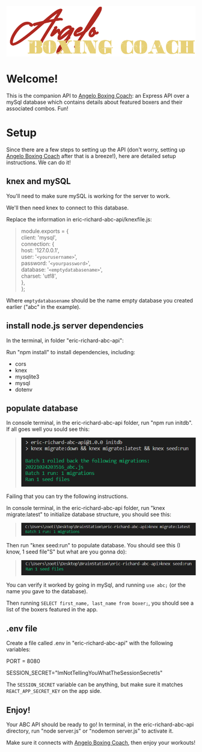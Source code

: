 ![Angelo Boxing Coach](public/images/readme/abc_logo.png)

# Welcome!

This is the companion API to [Angelo Boxing Coach](https://github.com/ericjlrichard/eric-richard-abc): an Express API over a mySql database which contains details about featured boxers and their associated combos. Fun!

# Setup

Since there are a few steps to setting up the API (don't worry, setting up [Angelo Boxing Coach](https://github.com/ericjlrichard/eric-richard-abc) after that is a breeze!), here are detailed setup instructions. We can do it!

## knex and mySQL

You'll need to make sure mySQL is working for the server to work.

We'll then need knex to connect to this database.

Replace the information in eric-richard-abc-api/knexfile.js:

> module.exports = {<br>
  client: 'mysql',<br>
    connection: {<br>
    host: '127.0.0.1',<br>
    user: '`<yourusername>`',<br>
    password: '`<yourpassword>`',<br>
    database: '`<emptydatabasename>`',<br>
    charset: 'utf8',<br>
  },<br>
};

Where `emptydatabasename` should be the name empty database you created earlier ("abc" in the example).

## install node.js server dependencies

In the terminal, in folder "eric-richard-abc-api":

Run "npm install" to install dependencies, including:

- cors
- knex
- mysqlite3
- mysql
- dotenv

## populate database

In console terminal, in the eric-richard-abc-api folder, run "npm run initdb". If all goes well you sould see this:

>![Batch 1 rolled back the following migrations: 20221024203516_abc.js Batch 1 run: 1 migrations Ran 1 seed files](public/images/readme/script.png)

Failing that you can try the following instructions.

In console terminal, in the eric-richard-abc-api folder, run "knex migrate:latest" to initialize database structure, you should see this:

>![Batch 1 run: 1 migrations](public/images/readme/migrate_latest.png)

Then run "knex seed:run" to populate database. You should see this (I know, 1 seed file"S" but what are you gonna do):

>![Ran 1 seed files](public/images/readme/seed_run.png)

You can verify it worked by going in mySql, and running `use abc;` (or the name you gave to the database).

Then running `SELECT first_name, last_name from boxer;`, you should see a list of the boxers featured in the app.

## .env file

Create a file called .env in "eric-richard-abc-api" with the following variables:

PORT = 8080

SESSION_SECRET="ImNotTellingYouWhatTheSessionSecretIs"

The `SESSION_SECRET` variable can be anything, but make sure it matches `REACT_APP_SECRET_KEY` on the app side.

## Enjoy!

Your ABC API should be ready to go! In terminal, in the eric-richard-abc-api directory, run "node server.js" or "nodemon server.js" to activate it.

Make sure it connects with [Angelo Boxing Coach](https://github.com/ericjlrichard/eric-richard-abc), then enjoy your workouts!